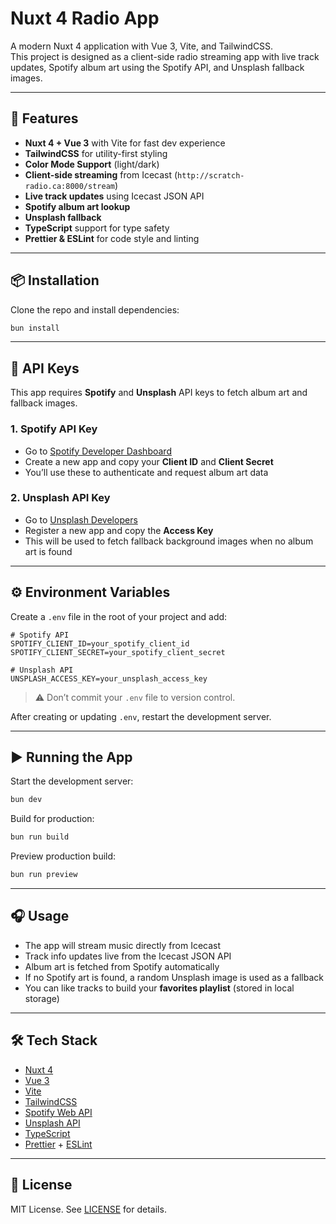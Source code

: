 # Nuxt 4 Radio App

A modern Nuxt 4 application with Vue 3, Vite, and TailwindCSS.  
This project is designed as a client-side radio streaming app with live track updates, Spotify album art using the Spotify API, and Unsplash fallback images.

---

## 🚀 Features

- **Nuxt 4 + Vue 3** with Vite for fast dev experience
- **TailwindCSS** for utility-first styling
- **Color Mode Support** (light/dark)
- **Client-side streaming** from Icecast (`http://scratch-radio.ca:8000/stream`)
- **Live track updates** using Icecast JSON API
- **Spotify album art lookup**
- **Unsplash fallback**
- **TypeScript** support for type safety
- **Prettier & ESLint** for code style and linting

---

## 📦 Installation

Clone the repo and install dependencies:

```bash
bun install
```

---

## 🔑 API Keys

This app requires **Spotify** and **Unsplash** API keys to fetch album art and fallback images.  

### 1. Spotify API Key
- Go to [Spotify Developer Dashboard](https://developer.spotify.com/dashboard)  
- Create a new app and copy your **Client ID** and **Client Secret**  
- You’ll use these to authenticate and request album art data

### 2. Unsplash API Key
- Go to [Unsplash Developers](https://unsplash.com/developers)  
- Register a new app and copy the **Access Key**  
- This will be used to fetch fallback background images when no album art is found

---

## ⚙️ Environment Variables

Create a `.env` file in the root of your project and add:

```env
# Spotify API
SPOTIFY_CLIENT_ID=your_spotify_client_id
SPOTIFY_CLIENT_SECRET=your_spotify_client_secret

# Unsplash API
UNSPLASH_ACCESS_KEY=your_unsplash_access_key
```

> ⚠️ Don’t commit your `.env` file to version control.  

After creating or updating `.env`, restart the development server.

---

## ▶️ Running the App

Start the development server:

```bash
bun dev
```

Build for production:

```bash
bun run build
```

Preview production build:

```bash
bun run preview
```

---

## 🎧 Usage

- The app will stream music directly from Icecast  
- Track info updates live from the Icecast JSON API  
- Album art is fetched from Spotify automatically  
- If no Spotify art is found, a random Unsplash image is used as a fallback  
- You can like tracks to build your **favorites playlist** (stored in local storage)

---

## 🛠 Tech Stack

- [Nuxt 4](https://nuxt.com/)  
- [Vue 3](https://vuejs.org/)  
- [Vite](https://vitejs.dev/)  
- [TailwindCSS](https://tailwindcss.com/)  
- [Spotify Web API](https://developer.spotify.com/documentation/web-api/)  
- [Unsplash API](https://unsplash.com/developers)  
- [TypeScript](https://www.typescriptlang.org/)  
- [Prettier](https://prettier.io/) + [ESLint](https://eslint.org/)  

---

## 📄 License

MIT License. See [LICENSE](./LICENSE) for details.
